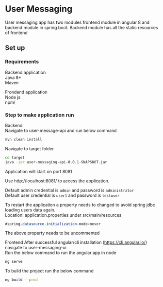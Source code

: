 # User Messaging

User messaging app has two modules frontend module in angular 8 and backend module in spring boot.
Backend module has all the static resources of frontend

## Set up

### Requirements

Backend application\
Java 8+\
Maven

Frondend application\
Node js\
npm\

### Step to make application run
Backend\
Navigate to user-message-api and run below command

```bash
mvn clean install
```
Navigate to target folder
```bash
cd target
java -jar user-messaging-api-0.0.1-SNAPSHOT.jar
```
Application will start on port 8081

Use http://localhost:8081/ to access the application.

Default admin credential is `admin` and password is `administrator`\
Default user credential is `user1` and password is `testuser`

To restart the application a property needs to changed to avoid spring jdbc loading users data again.\
Location: application.properties under src/main/resources
```java
#spring.datasource.initialization-mode=never
```
The above property needs to be uncommented

Frontend
After successful angular/cli installation (https://cli.angular.io/) navigate to user-messaging-ui\
Run the below command to run the angular app in node
```bash
ng serve
```

To build the project run the below command
```bash
ng build --prod
```
